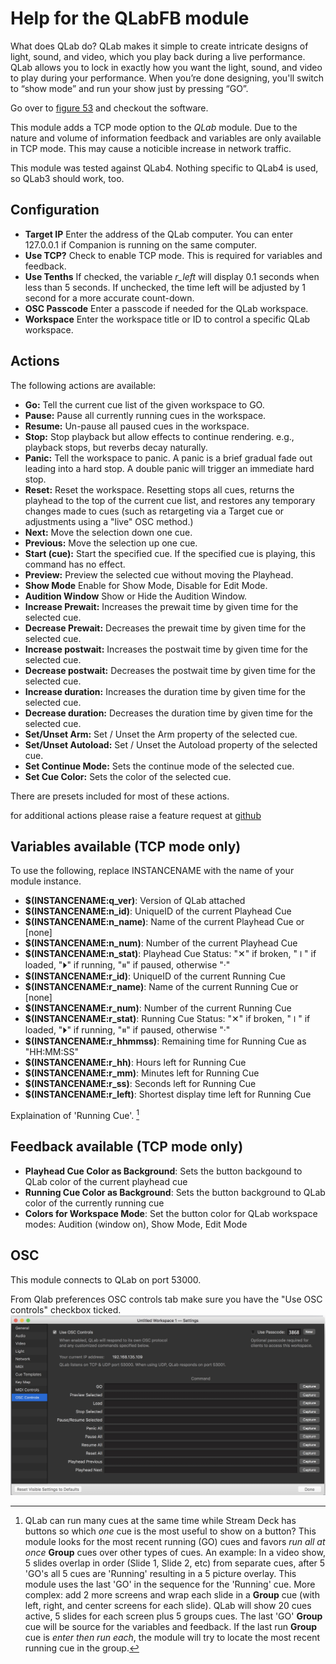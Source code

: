 # Help for the QLabFB module

What does QLab do?
QLab makes it simple to create intricate designs of light, sound, and video, which you play back during a live performance.
QLab allows you to lock in exactly how you want the light, sound, and video to play during your performance. When you’re done designing, you'll switch to “show mode” and run your show just by pressing “GO”.

Go over to [figure 53](https://figure53.com/) and checkout the software.

This module adds a TCP mode option to the *QLab* module.
Due to the nature and volume of information feedback and variables are only available in TCP mode.
This may cause a noticible increase in network traffic.

This module was tested against QLab4. Nothing specific to QLab4 is used, so QLab3 should work, too.

## Configuration
* **Target IP** Enter the address of the QLab computer. You can enter 127.0.0.1 if Companion is running on the same computer.
* **Use TCP?** Check to enable TCP mode. This is required for variables and feedback.
* **Use Tenths** If checked, the variable *r_left* will display 0.1 seconds when less than 5 seconds. If unchecked, the time left will be adjusted by 1 second for a more accurate count-down.
* **OSC Passcode** Enter a passcode if needed for the QLab workspace.
* **Workspace** Enter the workspace title or ID to control a specific QLab workspace.

## Actions

The following actions are available:
* **Go:** Tell the current cue list of the given workspace to GO.
* **Pause:** Pause all currently running cues in the workspace.
* **Resume:** Un-pause all paused cues in the workspace.
* **Stop:** Stop playback but allow effects to continue rendering. e.g., playback stops, but reverbs decay naturally.
* **Panic:** Tell the workspace to panic. A panic is a brief gradual fade out leading into a hard stop. A double panic will trigger an immediate hard stop.
* **Reset:** Reset the workspace. Resetting stops all cues, returns the playhead to the top of the current cue list, and restores any temporary changes made to cues (such as retargeting via a Target cue or adjustments using a "live" OSC method.)
* **Next:** Move the selection down one cue.
* **Previous:** Move the selection up one cue.
* **Start (cue):** Start the specified cue. If the specified cue is playing, this command has no effect.
* **Preview:** Preview the selected cue without moving the Playhead.
* **Show Mode** Enable for Show Mode, Disable for Edit Mode.
* **Audition Window** Show or Hide the Audition Window.
* **Increase Prewait:** Increases the prewait time by given time for the selected cue.
* **Decrease Prewait:** Decreases the prewait time by given time for the selected cue.
* **Increase postwait:** Increases the postwait time by given time for the selected cue.
* **Decrease postwait:** Decreases the postwait time by given time for the selected cue.
* **Increase duration:** Increases the duration time by given time for the selected cue.
* **Decrease duration:** Decreases the duration time by given time for the selected cue.
* **Set/Unset Arm:** Set / Unset the Arm property of the selected cue.
* **Set/Unset Autoload:** Set / Unset the Autoload property of the selected cue.
* **Set Continue Mode:** Sets the continue mode of the selected cue.
* **Set Cue Color:** Sets the color of the selected cue.

There are presets included for most of these actions.

for additional actions please raise a feature request at [github](https://github.com/bitfocus/companion-module-qlab-advance/issues)

## Variables available (TCP mode only)

To use the following, replace INSTANCENAME with the name of your module instance.

* **$(INSTANCENAME:q_ver)**: Version of QLab attached
* **$(INSTANCENAME:n_id)**: UniqueID of the current Playhead Cue
* **$(INSTANCENAME:n_name)**: Name of the current Playhead Cue or [none]
* **$(INSTANCENAME:n_num)**: Number of the current Playhead Cue
* **$(INSTANCENAME:n_stat)**: Playhead Cue Status: "✕" if broken, "⏽" if loaded, "⏵" if running, "⏸" if paused, otherwise "·"
* **$(INSTANCENAME:r_id)**: UniqueID of the current Running Cue
* **$(INSTANCENAME:r_name)**: Name of the current Running Cue or [none]
* **$(INSTANCENAME:r_num)**: Number of the current Running Cue
* **$(INSTANCENAME:r_stat)**: Running Cue Status: "✕" if broken, "⏽" if loaded, "⏵" if running, "⏸" if paused, otherwise "·"
* **$(INSTANCENAME:r_hhmmss)**: Remaining time for Running Cue as "HH:MM:SS"
* **$(INSTANCENAME:r_hh)**: Hours left for Running Cue
* **$(INSTANCENAME:r_mm)**: Minutes left for Running Cue
* **$(INSTANCENAME:r_ss)**: Seconds left for Running Cue
* **$(INSTANCENAME:r_left)**: Shortest display time left for Running Cue

Explaination of 'Running Cue'. [^1]


## Feedback available (TCP mode only)

* **Playhead Cue Color as Background**: Sets the button backgound to QLab color of the current playhead cue
* **Running Cue Color as Background**: Sets the button background to QLab color of the currently running cue
* **Colors for Workspace Mode**: Set the button color for QLab workspace modes: Audition (window on), Show Mode, Edit Mode

## OSC
This module connects to QLab on port 53000.

From Qlab preferences OSC controls tab make sure you have the "Use OSC controls" checkbox ticked.
![Qlab](images/qlab.jpg?raw=true "Qlab")


[^1]: QLab can run many cues at the same time while Stream Deck has buttons so which *one* cue is the most useful to show on a button?
This module looks for the most recent running (GO) cues and favors *run all at once* **Group** cues over other types of cues.
An example: In a video show, 5 slides overlap in order (Slide 1, Slide 2, etc) from separate cues, after 5 'GO's all 5 cues are 'Running' resulting in a 5 picture overlay. This module uses the last 'GO' in the sequence for the 'Running' cue.
More complex: add 2 more screens and wrap each slide in a **Group** cue (with left, right, and center screens for each slide). QLab will show 20 cues active, 5 slides for each screen plus 5 groups cues. The last 'GO' **Group** cue will be source for the variables and feedback.
If the last run **Group** cue is *enter then run each*, the module will try to locate the most recent running cue in the group.